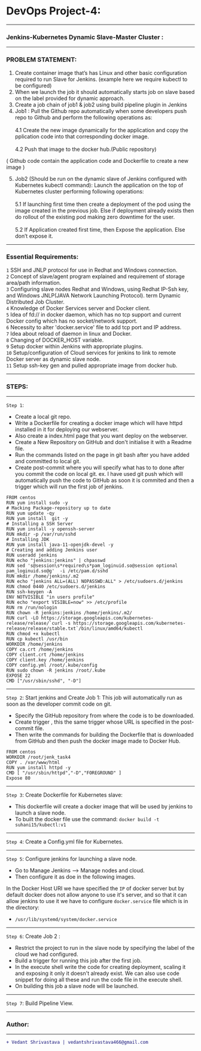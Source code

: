 # DevOps Project-4:
____________________________________________________________________________________________________________________
### Jenkins-Kubernetes Dynamic Slave-Master Cluster :
____________________________________________________________________________________________________________________
### PROBLEM STATEMENT:
1. Create container image that’s has Linux and other basic configuration required to run Slave for Jenkins. (example here we require kubectl to be configured)
2. When we launch the job it should automatically starts job on slave based on the label provided for dynamic approach.
3. Create a job chain of job1 & job2 using build pipeline plugin in Jenkins
4. Job1 : Pull the Github repo automatically when some developers push repo to Github and perform the following operations as:<br><br>
4.1 Create the new image dynamically for the application and copy the pplication code into that corresponding docker image.<br><br>
4.2 Push that image to the docker hub.(Public repository)

( Github code contain the application code and Dockerfile to create a new image )

5. Job2 (Should be run on the dynamic slave of Jenkins configured with Kubernetes kubectl command): Launch the application on the top of Kubernetes cluster performing following operations:<br><br>
5.1 If launching first time then create a deployment of the pod using the image created in the previous job. Else if deployment already exists then do rollout of the existing pod making zero downtime for the user.<br><br>
5.2  If Application created first time, then Expose the application. Else don’t expose it.
____________________________________________________________________________________________________________________
### Essential Requirements:
`1` SSH and JNLP protocol for use in Redhat and Windows connection.</br>
`2` Concept of slave/agent program explained and requirement of storage area/path information.</br>
`3` Configuring slave nodes Redhat and Windows, using Redhat IP-Ssh key, and Windows JNLP(JAVA Network Launching Protocol).
term Dynamic Distributed Job Cluster.</br>
`4` Knowledge of Docker Services server and Docker client.</br>
`5` Idea of fd:// in docker daemon, which has no tcp support and current Docker config which has no socket/network support.</br>
`6` Necessity to alter 'docker.service' file to add tcp port and IP address.</br>
`7` Idea about reload of daemon in linux and Docker.</br>
`8` Changing of DOCKER_HOST variable.</br>
`9` Setup docker within Jenkins with appropriate plugins.</br>
`10` Setup/configuration of Cloud services for jenkins to link to remote Docker server as dynamic slave node.</br>
`11` Setup ssh-key gen and pulled appropriate image from docker hub.</br>
______________________________________________________________________________________________________
### STEPS:
______________________________________________________________________________________________________
`Step 1`:
- Create a local git repo.
- Write a Dockerfile for creating a docker image which will have httpd installed in it for deploying our webserver.
- Also create a index.html page that you want deploy on the webserver.
- Create a New Repository on GitHub and don't initialise it with a Readme file.
- Run the commands listed on the page in git bash after you have added and committed to local git.
- Create post-commit where you will specify what has to to done after you commit the code on local git. ex. I have used git push which will automatically push the code to GitHub as soon it is commited and then a trigger which will run the first job of jenkins.

```
FROM centos
RUN yum install sudo -y
# Macking Package-repository up to date
RUN yum update -qy
RUN yum install  git -y
# Installing a SSH Server
RUN yum install -y openssh-server
RUN mkdir -p /var/run/sshd
# Installing JDK
RUN yum install java-11-openjdk-devel -y
# Creating and adding Jenkins user
RUN useradd jenkins
RUN echo "jenkins:jenkins" | chpasswd
RUN sed 's@session\s*required\s*pam_loginuid.so@session optional pam_loginuid.so@g'  -i /etc/pam.d/sshd
RUN mkdir /home/jenkins/.m2
RUN echo "jenkins ALL=(ALL) NOPASSWD:ALL" > /etc/sudoers.d/jenkins
RUN chmod 0440 /etc/sudoers.d/jenkins
RUN ssh-keygen -A
ENV NOTVISIBLE "in users profile"
RUN echo "export VISIBLE=now" >> /etc/profile
RUN rm /run/nologin
RUN chown -R jenkins:jenkins /home/jenkins/.m2/
RUN curl -LO https://storage.googleapis.com/kubernetes-release/release/`curl -s https://storage.googleapis.com/kubernetes-release/release/stable.txt`/bin/linux/amd64/kubectl
RUN chmod +x kubectl
RUN cp kubectl /usr/bin
WORKDIR /home/jenkins
COPY ca.crt /home/jenkins
COPY client.crt /home/jenkins
COPY client.key /home/jenkins
COPY config.yml /root/.kube/config
RUN sudo chown -R jenkins /root/.kube
EXPOSE 22  
CMD ["/usr/sbin/sshd", "-D"]
```
______________________________________________________________________________________________________
`Step 2`: Start jenkins and Create Job 1:
This job will automatically run as soon as the developer commit code on git.
- Specify the GitHub repository from where the code is to be downloaded.
- Create trigger , this the same trigger whose URL is specified in the post-commit file.
- Then write the commands for building the Dockerfile that is downloaded from GitHub and then push the docker image made to Docker Hub.
````
FROM centos
WORKDIR /root/jenk_task4
COPY . /var/www/html
RUN yum install httpd -y
CMD [ "/usr/sbin/httpd","-D","FOREGROUND" ]
Expose 80
````
______________________________________________________________________________________________________
`Step 3`: Create Dockerfile for Kubernetes slave:
- This dockerfile will create a docker image that will be used by jenkins to launch a slave node.
- To built the docker file use the command:
`docker build -t suhani15/kubectl:v1`
______________________________________________________________________________________________________
`Step 4`: Create a Config.yml file for Kubernetes.
______________________________________________________________________________________________________
`Step 5`: Configure jenkins for launching a slave node.
- Go to Manage Jenkins --> Manage nodes and cloud.
- Then configure it as doe in the following images.

In the Docker Host URI we have specified the `IP` of docker server but by default docker does not allow anyone to use it's server, and so that it can allow jenkins to use it we have to configure `docker.service` file which is in the directory:

- `/usr/lib/systemd/system/docker.service`
______________________________________________________________________________________________________
`Step 6`: Create Job 2 :
- Restrict the project to run in the slave node by specifying the label of the cloud we had configured.
- Build a trigger for running this job after the first job.
- In the execute shell write the code for creating deployment, scaling it and exposing it only it doesn't already exist. We can also use code snippet for doing all these and run the code file in the execute shell.
- On building this job a slave node will be launched.
______________________________________________________________________________________________________
`Step 7`: Build Pipeline View.
____________________________________________________________________________________________________________________
### Author:
----------------------------------
```diff
+ Vedant Shrivastava | vedantshrivastava466@gmail.com
```
